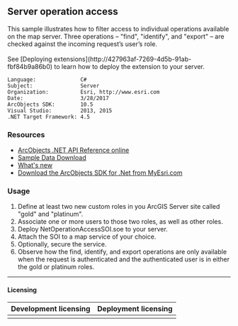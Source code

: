 ## Server operation access

  <div xmlns="http://www.w3.org/1999/xhtml">This sample illustrates how to filter access to individual operations available on the map server. Three operations – "find", "identify", and "export" – are checked against the incoming request’s user’s role.</div>
  <div xmlns="http://www.w3.org/1999/xhtml"> </div>
  <div xmlns="http://www.w3.org/1999/xhtml">See [Deploying extensions](http://427963af-7269-4d5b-91ab-fbf84b9a86b0) to learn how to deploy the extension to your server.</div>  


<!-- TODO: Fill this section below with metadata about this sample-->
```
Language:              C#
Subject:               Server
Organization:          Esri, http://www.esri.com
Date:                  3/28/2017
ArcObjects SDK:        10.5
Visual Studio:         2013, 2015
.NET Target Framework: 4.5
```

### Resources

* [ArcObjects .NET API Reference online](http://desktop.arcgis.com/en/arcobjects/latest/net/webframe.htm)  
* [Sample Data Download](../../releases)  
* [What's new](http://desktop.arcgis.com/en/arcobjects/latest/net/webframe.htm#05247c04-bfd9-4e36-ae09-bc6e833c3b14.htm)  
* [Download the ArcObjects SDK for .Net from MyEsri.com](https://my.esri.com/)  

### Usage
1. Define at least two new custom roles in you ArcGIS Server site called "gold" and "platinum".  
1. Associate one or more users to those two roles, as well as other roles.  
1. Deploy NetOperationAccessSOI.soe to your server.  
1. Attach the SOI to a map service of your choice.  
1. Optionally, secure the service.  
1. Observe how the find, identify, and export operations are only available when the request is authenticated and the authenticated user is in either the gold or platinum roles.  









---------------------------------

#### Licensing  
| Development licensing | Deployment licensing | 
| ------------- | ------------- | 
|  |  |  


